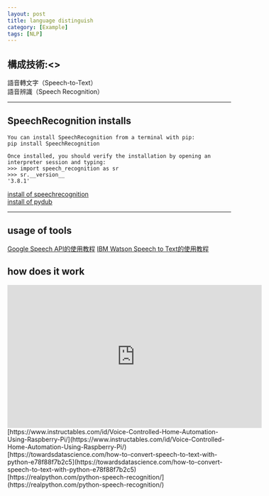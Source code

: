 ```yaml
---
layout: post
title: language distinguish
category: [Example]
tags: [NLP]
---
```


## 構成技術:<>
語音轉文字（Speech-to-Text）<br>
語音辨識（Speech Recognition）

---
##  SpeechRecognition installs
```
You can install SpeechRecognition from a terminal with pip:
pip install SpeechRecognition

Once installed, you should verify the installation by opening an interpreter session and typing:
>>> import speech_recognition as sr
>>> sr.__version__
'3.8.1'
```

[install of speechrecognition](https://realpython.com/python-speech-recognition/)<br>
[install of pydub](https://pypi.org/project/pydub/)

---
## usage of tools
[Google Speech API的使用教程](https://cloud.google.com/speech-to-text/docs/reference/libraries)
[IBM Watson Speech to Text的使用教程](https://cloud.ibm.com/docs/services/speech-to-text?topic=speech-to-text-gettingStarted)

## how does it work
<iframe width="573" height="322" src="https://www.youtube.com/embed/2Vf1D-rUMwE" title="Getting Started With Cloud Firestore on the Web - Firecasts" frameborder="0" allow="accelerometer; autoplay; clipboard-write; encrypted-media; gyroscope; picture-in-picture; web-share" allowfullscreen></iframe>
[https://www.instructables.com/id/Voice-Controlled-Home-Automation-Using-Raspberry-Pi/](https://www.instructables.com/id/Voice-Controlled-Home-Automation-Using-Raspberry-Pi/)<br>
[https://towardsdatascience.com/how-to-convert-speech-to-text-with-python-e78f88f7b2c5](https://towardsdatascience.com/how-to-convert-speech-to-text-with-python-e78f88f7b2c5)<br>
[https://realpython.com/python-speech-recognition/](https://realpython.com/python-speech-recognition/)<br>

<br>
<br>    
